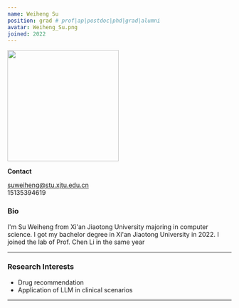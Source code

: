 ```yaml
---
name: Weiheng Su
position: grad # prof|ap|postdoc|phd|grad|alumni
avatar: Weiheng_Su.png
joined: 2022
---
```


<img width="250" src="{{site.baseurl}}/images/people/{{page.avatar}}" data-action="zoom">

**Contact**

<i class="fa fa-envelope-o"></i> <suweiheng@stu.xjtu.edu.cn><br>
<i class="fa fa-mobile"></i> 15135394619

<!--[<i class="fa fa-google"></i> Google Scholar Profile](https://scholar.google.com/citations?user=bZOcwEYAAAAJ&hl=en)-->

### Bio

I'm Su Weiheng from Xi'an Jiaotong University majoring in computer science. I got my bachelor degree in Xi'an Jiaotong University in 2022. I joined the lab of Prof. Chen Li in the same year

<hr>

### Research Interests

- Drug recommendation
- Application of LLM in clinical scenarios

<hr>
